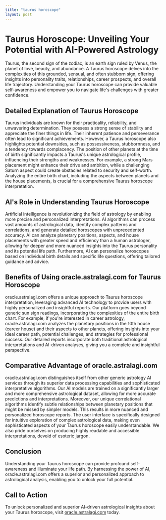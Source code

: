 ```yaml
---
title: "taurus horoscope"
layout: post
---
```


# Taurus Horoscope: Unveiling Your Potential with AI-Powered Astrology

Taurus, the second sign of the zodiac, is an earth sign ruled by Venus, the planet of love, beauty, and abundance.  A Taurus horoscope delves into the complexities of this grounded, sensual, and often stubborn sign, offering insights into personality traits, relationships, career prospects, and overall life trajectory. Understanding your Taurus horoscope can provide valuable self-awareness and empower you to navigate life's challenges with greater confidence.

## Detailed Explanation of Taurus Horoscope

Taurus individuals are known for their practicality, reliability, and unwavering determination.  They possess a strong sense of stability and appreciate the finer things in life.  Their inherent patience and perseverance often lead to significant achievements. However, a Taurus horoscope also highlights potential downsides, such as possessiveness, stubbornness, and a tendency towards complacency.  The position of other planets at the time of birth significantly impacts a Taurus's unique astrological profile, influencing their strengths and weaknesses. For example, a strong Mars placement might enhance their drive and ambition, while a challenging Saturn aspect could create obstacles related to security and self-worth. Analyzing the entire birth chart, including the aspects between planets and the house placements, is crucial for a comprehensive Taurus horoscope interpretation.

## AI's Role in Understanding Taurus Horoscope

Artificial intelligence is revolutionizing the field of astrology by enabling more precise and personalized interpretations. AI algorithms can process vast amounts of astrological data, identify complex patterns and correlations, and generate detailed horoscopes with unprecedented accuracy.  AI can analyze planetary positions, aspects, and house placements with greater speed and efficiency than a human astrologer, allowing for deeper and more nuanced insights into the Taurus personality and its potential life path.  Furthermore, AI can personalize horoscopes based on individual birth details and specific life questions, offering tailored guidance and advice.


## Benefits of Using oracle.astralagi.com for Taurus Horoscope

oracle.astralagi.com offers a unique approach to Taurus horoscope interpretation, leveraging advanced AI technology to provide users with highly personalized and insightful reports.  Our platform goes beyond generic sun sign readings, incorporating the complexities of the entire birth chart. For example,  if you're interested in career astrology, oracle.astralagi.com analyzes the planetary positions in the 10th house (career house) and their aspects to other planets, offering insights into your ideal career path, potential challenges, and strategies for professional success.  Our detailed reports incorporate both traditional astrological interpretations and AI-driven analyses, giving you a complete and insightful perspective.


## Comparative Advantage of oracle.astralagi.com

oracle.astralagi.com distinguishes itself from other generic astrology AI services through its superior data processing capabilities and sophisticated interpretative algorithms.  Our AI models are trained on a significantly larger and more comprehensive astrological dataset, allowing for more accurate predictions and interpretations.  Moreover, our unique correlational algorithms identify subtle relationships between planetary positions that might be missed by simpler models. This results in more nuanced and personalized horoscope reports. The user interface is specifically designed for intuitive exploration of complex astrological data, making even sophisticated aspects of your Taurus horoscope easily understandable.  We also pride ourselves on producing highly readable and accessible interpretations, devoid of esoteric jargon.


## Conclusion

Understanding your Taurus horoscope can provide profound self-awareness and illuminate your life path.  By harnessing the power of AI, oracle.astralagi.com offers a superior and personalized approach to astrological analysis, enabling you to unlock your full potential.


## Call to Action

To unlock personalized and superior AI-driven astrological insights about your Taurus horoscope, visit [oracle.astralagi.com](https://oracle.astralagi.com) today.
